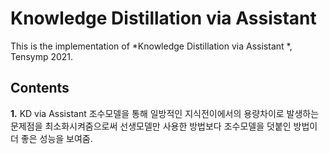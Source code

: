 # Knowledge Distillation via Assistant 

This is the implementation of *Knowledge Distillation via Assistant *,  Tensymp 2021.

## Contents

**1.**  KD via Assistant
  조수모델을 통해 일방적인 지식전이에서의 용량차이로 발생하는 
  문제점을 최소화시켜줌으로써 선생모델만 사용한 방법보다 
  조수모델을 덧붙인 방법이 더 좋은 성능을 보여줌.




